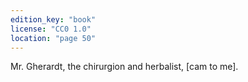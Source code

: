 ```yaml
---
edition_key: "book"
license: "CC0 1.0"
location: "page 50"
---
```

Mr. Gherardt, the chirurgion and herbalist,
[cam to me].
